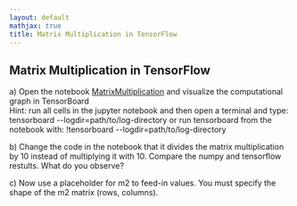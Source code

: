 ```yaml
---
layout: default
mathjax: true
title: Matrix Multiplication in TensorFlow
---
```

## Matrix Multiplication in TensorFlow

a) Open the notebook [MatrixMultiplication](https://github.com/tensorchiefs/dl_course/blob/master/notebooks/01_MatrixMultiplication.ipynb) and visualize the computational graph in TensorBoard  
Hint: run all cells in the jupyter notebook and then open a terminal and type: tensorboard --logdir=path/to/log-directory or run tensorboard from the notebook with: !tensorboard --logdir=path/to/log-directory

b) Change the code in the notebook that it divides the matrix multiplication by 10 instead of multiplying it with 10. Compare the numpy and tensorflow restults. What do you observe?

c) Now use a placeholder for m2 to feed-in values. You must specify the shape of the m2 matrix (rows, columns).
